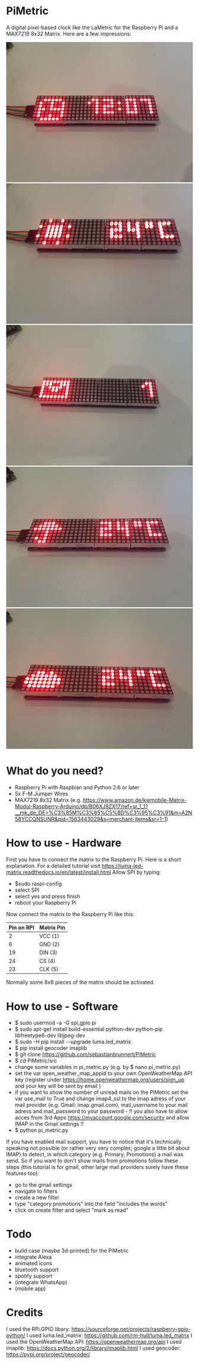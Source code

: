 # PiMetric

A digital pixel-based clock like the LaMetric for the Raspberry Pi and a MAX7219 8x32 Matrix.
Here are a few impressions:

![picture one from the PiMetric (currently time showen)](https://github.com/sebastianbrunnert/PiMetric/blob/master/media/IMG_4897.jpg?raw=true)
![picture one from the PiMetric (currently weather showen; sunny)](https://github.com/sebastianbrunnert/PiMetric/blob/master/media/IMG_4898.jpg?raw=true)
![picture one from the PiMetric (currently unread mails showen)](https://github.com/sebastianbrunnert/PiMetric/blob/master/media/IMG_4899.JPG?raw=true)
![picture one from the PiMetric (currently weather showen; rainy)](https://github.com/sebastianbrunnert/PiMetric/blob/master/media/IMG_4900.jpg?raw=true)
![picture one from the PiMetric (currently weather showen; cloudy)](https://github.com/sebastianbrunnert/PiMetric/blob/master/media/IMG_4902.JPG?raw=true)


# What do you need?

- Raspberry Pi with Raspbian and Python 2.6 or later
- 5x F-M Jumper Wires
- MAX7219 8x32 Matrix (e.g. https://www.amazon.de/kwmobile-Matrix-Modul-Raspberry-Arduino/dp/B06XJ9ZX17/ref=sr_1_1?__mk_de_DE=%C3%85M%C3%85%C5%BD%C3%95%C3%91&m=A2N58YCCQNSUNR&qid=1563443029&s=merchant-items&sr=1-1)



# How to use - Hardware

First you have to connect the matrix to the Raspberry Pi. Here is a short explanation. For a detailed tutorial visit https://luma-led-matrix.readthedocs.io/en/latest/install.html
Allow SPI by typing:

- $sudo raspi-config
- select SPI
- select yes and press finish
- reboot your Raspberry Pi

Now connect the matrix to the Raspberry Pi like this:

| Pin on RPI | Matrix Pin |
|--|--|
| 2 | VCC (1) |
| 6 | GND (2) |
| 19 | DIN (3) |
| 24 | CS (4) |
| 23 | CLK (5) |

Normally some 8x8 pieces of the matrix should be activated.



# How to use - Software

- $ sudo usermod -a -G spi,gpio pi
- $ sudo apt-get install build-essential python-dev python-pip libfreetype6-dev libjpeg-dev
- $ sudo -H pip install --upgrade luma.led_matrix
- $ pip install geocoder imaplib
- $ git clone https://github.com/sebastianbrunnert/PiMetric
- $ cd PiMetric/src
- change some variables in pi_metric.py (e.g. by $ nano pi_metric.py)
- set the var open_weather_map_appid to your own OpenWeatherMap API key (register under https://home.openweathermap.org/users/sign_up and your key will be sent by email
)
- if you want to show the number of unread mails on the PiMetric set the var use_mail to True and change imap4_ssl to the imap adress of your mail provider (e.g. Gmail: imap.gmail.com), mail_username to your mail adress and mail_password to your password - !! you also have to allow acces from 3rd Apps https://myaccount.google.com/security and allow IMAP in the Gmail settings !!
- $ python pi_metric.py

If you have enabled mail support, you have to notice that it's technically speaking not possible (or rather very very complex; google a little bit about IMAP) to detect, in which category (e.g. Primary, Promotions) a mail was send.
So if you want to don't show mails from promotions follow these steps (this tutorial is for gmail, other large mail providers surely have these features too):

- go to the gmail settings
- navigate to filters
- create a new filter 
- type "category:promotions" into the field "includes the words"
- click on create filter and select "mark as read"


# Todo

- build case (maybe 3d-printed) for the PiMetric
- integrate Alexa
- animated icons
- bluetooth support
- spotify support
- (integrate WhatsApp)
- (mobile app)



# Credits

I used the RPi.GPIO libary: https://sourceforge.net/projects/raspberry-gpio-python/
I used luma.led_matrix: https://github.com/rm-hull/luma.led_matrix
I used the OpenWeatherMap API: https://openweathermap.org/api
I used imaplib: https://docs.python.org/2/library/imaplib.html
I used geocoder: https://pypi.org/project/geocoder/

